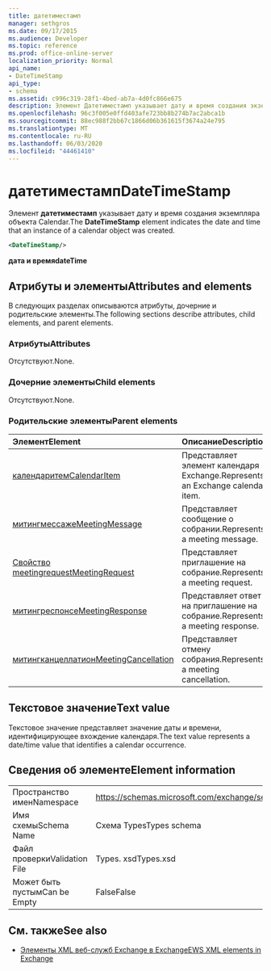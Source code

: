 ```yaml
---
title: датетиместамп
manager: sethgros
ms.date: 09/17/2015
ms.audience: Developer
ms.topic: reference
ms.prod: office-online-server
localization_priority: Normal
api_name:
- DateTimeStamp
api_type:
- schema
ms.assetid: c996c319-28f1-4bed-ab7a-4d0fc866e675
description: Элемент Датетиместамп указывает дату и время создания экземпляра объекта Calendar.
ms.openlocfilehash: 96c3f005e0ffd403afe723bb8b274b7ac2abca1b
ms.sourcegitcommit: 88ec988f2bb67c1866d06b361615f3674a24e795
ms.translationtype: MT
ms.contentlocale: ru-RU
ms.lasthandoff: 06/03/2020
ms.locfileid: "44461410"
---
```

# <a name="datetimestamp"></a><span data-ttu-id="03b04-103">датетиместамп</span><span class="sxs-lookup"><span data-stu-id="03b04-103">DateTimeStamp</span></span>

<span data-ttu-id="03b04-104">Элемент **датетиместамп** указывает дату и время создания экземпляра объекта Calendar.</span><span class="sxs-lookup"><span data-stu-id="03b04-104">The **DateTimeStamp** element indicates the date and time that an instance of a calendar object was created.</span></span> 
  
```xml
<DateTimeStamp/>
```

<span data-ttu-id="03b04-105">**дата и время**</span><span class="sxs-lookup"><span data-stu-id="03b04-105">**dateTime**</span></span>

## <a name="attributes-and-elements"></a><span data-ttu-id="03b04-106">Атрибуты и элементы</span><span class="sxs-lookup"><span data-stu-id="03b04-106">Attributes and elements</span></span>

<span data-ttu-id="03b04-107">В следующих разделах описываются атрибуты, дочерние и родительские элементы.</span><span class="sxs-lookup"><span data-stu-id="03b04-107">The following sections describe attributes, child elements, and parent elements.</span></span>
  
### <a name="attributes"></a><span data-ttu-id="03b04-108">Атрибуты</span><span class="sxs-lookup"><span data-stu-id="03b04-108">Attributes</span></span>

<span data-ttu-id="03b04-109">Отсутствуют.</span><span class="sxs-lookup"><span data-stu-id="03b04-109">None.</span></span>
  
### <a name="child-elements"></a><span data-ttu-id="03b04-110">Дочерние элементы</span><span class="sxs-lookup"><span data-stu-id="03b04-110">Child elements</span></span>

<span data-ttu-id="03b04-111">Отсутствуют.</span><span class="sxs-lookup"><span data-stu-id="03b04-111">None.</span></span>
  
### <a name="parent-elements"></a><span data-ttu-id="03b04-112">Родительские элементы</span><span class="sxs-lookup"><span data-stu-id="03b04-112">Parent elements</span></span>

|<span data-ttu-id="03b04-113">**Элемент**</span><span class="sxs-lookup"><span data-stu-id="03b04-113">**Element**</span></span>|<span data-ttu-id="03b04-114">**Описание**</span><span class="sxs-lookup"><span data-stu-id="03b04-114">**Description**</span></span>|
|:-----|:-----|
|[<span data-ttu-id="03b04-115">календаритем</span><span class="sxs-lookup"><span data-stu-id="03b04-115">CalendarItem</span></span>](calendaritem.md) <br/> |<span data-ttu-id="03b04-116">Представляет элемент календаря Exchange.</span><span class="sxs-lookup"><span data-stu-id="03b04-116">Represents an Exchange calendar item.</span></span>  <br/> |
|[<span data-ttu-id="03b04-117">митингмессаже</span><span class="sxs-lookup"><span data-stu-id="03b04-117">MeetingMessage</span></span>](meetingmessage.md) <br/> |<span data-ttu-id="03b04-118">Представляет сообщение о собрании.</span><span class="sxs-lookup"><span data-stu-id="03b04-118">Represents a meeting message.</span></span>  <br/> |
|[<span data-ttu-id="03b04-119">Свойство meetingrequest</span><span class="sxs-lookup"><span data-stu-id="03b04-119">MeetingRequest</span></span>](meetingrequest.md) <br/> |<span data-ttu-id="03b04-120">Представляет приглашение на собрание.</span><span class="sxs-lookup"><span data-stu-id="03b04-120">Represents a meeting request.</span></span>  <br/> |
|[<span data-ttu-id="03b04-121">митингреспонсе</span><span class="sxs-lookup"><span data-stu-id="03b04-121">MeetingResponse</span></span>](meetingresponse.md) <br/> |<span data-ttu-id="03b04-122">Представляет ответ на приглашение на собрание.</span><span class="sxs-lookup"><span data-stu-id="03b04-122">Represents a meeting response.</span></span>  <br/> |
|[<span data-ttu-id="03b04-123">митингканцеллатион</span><span class="sxs-lookup"><span data-stu-id="03b04-123">MeetingCancellation</span></span>](meetingcancellation.md) <br/> |<span data-ttu-id="03b04-124">Представляет отмену собрания.</span><span class="sxs-lookup"><span data-stu-id="03b04-124">Represents a meeting cancellation.</span></span>  <br/> |
   
## <a name="text-value"></a><span data-ttu-id="03b04-125">Текстовое значение</span><span class="sxs-lookup"><span data-stu-id="03b04-125">Text value</span></span>

<span data-ttu-id="03b04-126">Текстовое значение представляет значение даты и времени, идентифицирующее вхождение календаря.</span><span class="sxs-lookup"><span data-stu-id="03b04-126">The text value represents a date/time value that identifies a calendar occurrence.</span></span>
  
## <a name="element-information"></a><span data-ttu-id="03b04-127">Сведения об элементе</span><span class="sxs-lookup"><span data-stu-id="03b04-127">Element information</span></span>

|||
|:-----|:-----|
|<span data-ttu-id="03b04-128">Пространство имен</span><span class="sxs-lookup"><span data-stu-id="03b04-128">Namespace</span></span>  <br/> |https://schemas.microsoft.com/exchange/services/2006/types  <br/> |
|<span data-ttu-id="03b04-129">Имя схемы</span><span class="sxs-lookup"><span data-stu-id="03b04-129">Schema Name</span></span>  <br/> |<span data-ttu-id="03b04-130">Схема Types</span><span class="sxs-lookup"><span data-stu-id="03b04-130">Types schema</span></span>  <br/> |
|<span data-ttu-id="03b04-131">Файл проверки</span><span class="sxs-lookup"><span data-stu-id="03b04-131">Validation File</span></span>  <br/> |<span data-ttu-id="03b04-132">Types. xsd</span><span class="sxs-lookup"><span data-stu-id="03b04-132">Types.xsd</span></span>  <br/> |
|<span data-ttu-id="03b04-133">Может быть пустым</span><span class="sxs-lookup"><span data-stu-id="03b04-133">Can be Empty</span></span>  <br/> |<span data-ttu-id="03b04-134">False</span><span class="sxs-lookup"><span data-stu-id="03b04-134">False</span></span>  <br/> |
   
## <a name="see-also"></a><span data-ttu-id="03b04-135">См. также</span><span class="sxs-lookup"><span data-stu-id="03b04-135">See also</span></span>

- [<span data-ttu-id="03b04-136">Элементы XML веб-служб Exchange в Exchange</span><span class="sxs-lookup"><span data-stu-id="03b04-136">EWS XML elements in Exchange</span></span>](ews-xml-elements-in-exchange.md)

